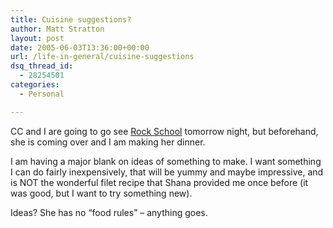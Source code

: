 ```yaml
---
title: Cuisine suggestions?
author: Matt Stratton
layout: post
date: 2005-06-03T13:36:00+00:00
url: /life-in-general/cuisine-suggestions
dsq_thread_id:
  - 28254501
categories:
  - Personal

---
```

CC and I are going to go see [Rock School][1] tomorrow night, but beforehand, she is coming over and I am making her dinner.

I am having a major blank on ideas of something to make. I want something I can do fairly inexpensively, that will be yummy and maybe impressive, and is NOT the wonderful filet recipe that Shana provided me once before (it was good, but I want to try something new).

Ideas? She has no &#8220;food rules&#8221; &#8211; anything goes.

 [1]: https://movies.yahoo.com/shop?d=hv&cf=info&id=1808627818